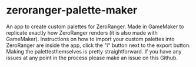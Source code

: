 # zeroranger-palette-maker
An app to create custom palettes for ZeroRanger. Made in GameMaker to replicate exactly how ZeroRanger renders (it is also made with GameMaker).
Instructions on how to import your custom palettes into ZeroRanger are inside the app, click the "i" button next to the export button. 
Making the palettesthemselves is pretty straightforward.
If you have any issues at any point in the process please make an issue on this Github.
